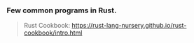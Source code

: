 ### Few common programs in Rust.

> Rust Cookbook: https://rust-lang-nursery.github.io/rust-cookbook/intro.html
